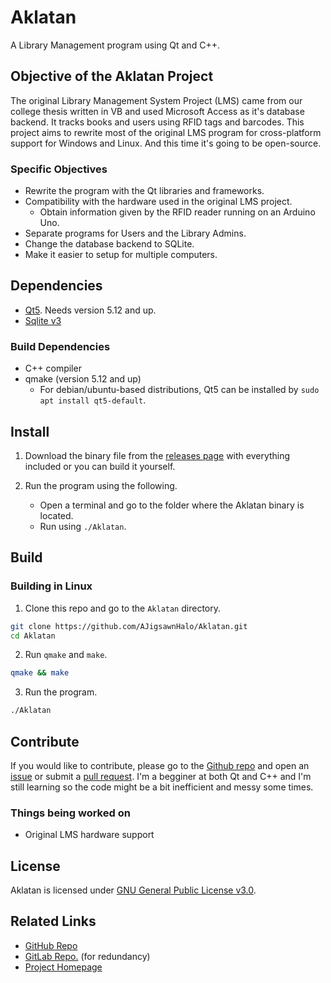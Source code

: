 # Aklatan

A Library Management program using Qt and C++.

## Objective of the Aklatan Project

The original Library Management System Project (LMS) came from our college thesis written in VB and used Microsoft Access as it's database backend.
It tracks books and users using RFID tags and barcodes. This project aims to rewrite most of the original LMS program for cross-platform support for Windows and Linux. And this time it's going to be open-source.

### Specific Objectives

* Rewrite the program with the Qt libraries and frameworks.
* Compatibility with the hardware used in the original LMS project.
  * Obtain information given by the RFID reader running on an Arduino Uno.
* Separate programs for Users and the Library Admins.
* Change the database backend to SQLite.
* Make it easier to setup for multiple computers.

## Dependencies

* [Qt5](https://doc.qt.io/qt-5/index.html). Needs version 5.12 and up.
* [Sqlite v3](https://www.sqlite.org/index.html)

### Build Dependencies

* C++ compiler
* qmake (version 5.12 and up)
  * For debian/ubuntu-based distributions, Qt5  can be installed by `sudo apt install qt5-default`.

## Install

1. Download the binary file from the [releases page](https://github.com/AJigsawnHalo/Aklatan/releases) with everything included or you can build it yourself.

2. Run the program using the following.
   * Open a terminal and go to the folder where the Aklatan binary is located.
   * Run using `./Aklatan`.

## Build

### Building in Linux

1. Clone this repo and go to the `Aklatan` directory.

```sh
git clone https://github.com/AJigsawnHalo/Aklatan.git
cd Aklatan
```

2. Run `qmake` and `make`.

```sh
qmake && make
```

3. Run the program.

```sh
./Aklatan
```

## Contribute

If you would like to contribute, please go to the [Github repo](https://github.com/AJigsawnHalo/aklatan) and open an [issue](https://github.com/AJigsawnHalo/Aklatan/issues) or submit a [pull request](https://github.com/AJigsawnHalo/Aklatan/pulls).
I'm a begginer at both Qt and C++ and I'm still learning so the code might be a bit inefficient and messy some times.

### Things being worked on

* Original LMS hardware support

## License

Aklatan is licensed under [GNU General Public License v3.0](https://www.gnu.org/licenses/gpl.txt).

## Related Links

* [GitHub Repo](https://github.com/AJigsawnHalo/aklatan "Aklatan GitHub repo")
* [GitLab Repo.](https://gitlab.com/AJigsawnHalo/aklatan "Aklatan Gitlab repo") (for redundancy)
* [Project Homepage](https://ajigsawnhalo.github.io/Aklatan)
